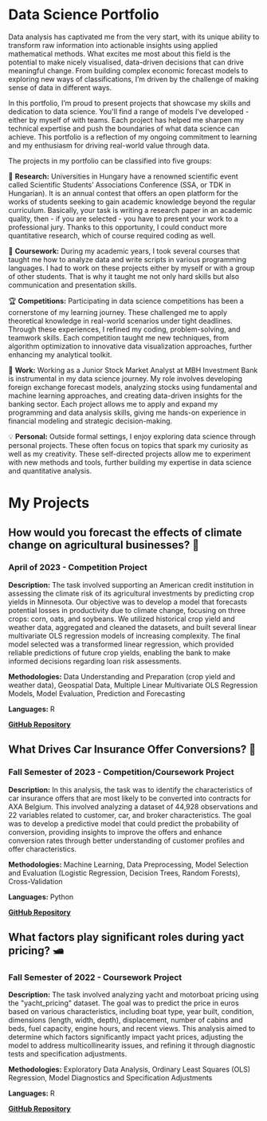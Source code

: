# Data Science Portfolio
Data analysis has captivated me from the very start, with its unique ability to transform raw information into actionable insights using applied mathematical methods. What excites me most about this field is the potential to make nicely visualised, data-driven decisions that can drive meaningful change. From building complex economic forecast models to exploring new ways of classifications, I’m driven by the challenge of making sense of data in different ways.

In this portfolio, I’m proud to present projects that showcase my skills and dedication to data science. You'll find a range of models I've developed - either by myself of with teams. Each project has helped me sharpen my technical expertise and push the boundaries of what data science can achieve. This portfolio is a reflection of my ongoing commitment to learning and my enthusiasm for driving real-world value through data. 

The projects in my portfolio can be classified into five groups:

:page_facing_up: **Research:** Universities in Hungary have a renowned scientific event called Scientific Students’ Associations Conference (SSA, or TDK in Hungarian). It is an annual contest that offers an open platform for the works of students seeking to gain academic knowledge beyond the regular curriculum. Basically, your task is writing a research paper in an academic quality, then - if you are selected - you have to present your work to a professional jury. Thanks to this opportunity, I could conduct more quantitative research, which of course required coding as well.

:school: **Coursework:** During my academic years, I took several courses that taught me how to analyze data and write scripts in various programming languages. I had to work on these projects either by myself or with a group of other students. That is why it taught me not only hard skills but also communication and presentation skills.

:trophy: **Competitions:** Participating in data science competitions has been a cornerstone of my learning journey. These challenged me to apply theoretical knowledge in real-world scenarios under tight deadlines. Through these experiences, I refined my coding, problem-solving, and teamwork skills. Each competition taught me new techniques, from algorithm optimization to innovative data visualization approaches, further enhancing my analytical toolkit.

:briefcase: **Work:** Working as a Junior Stock Market Analyst at MBH Investment Bank is instrumental in my data science journey. My role involves developing foreign exchange forecast models, analyzing stocks using fundamental and machine learning approaches, and creating data-driven insights for the banking sector. Each project allows me to apply and expand my programming and data analysis skills, giving me hands-on experience in financial modeling and strategic decision-making.

:bulb: **Personal:** Outside formal settings, I enjoy exploring data science through personal projects. These often focus on topics that spark my curiosity as well as my creativity. These self-directed projects allow me to experiment with new methods and tools, further building my expertise in data science and quantitative analysis.


# My Projects
## How would you forecast the effects of climate change on agricultural businesses? :corn:
### April of 2023 - Competition Project
**Description:** The task involved supporting an American credit institution in assessing the climate risk of its agricultural investments by predicting crop yields in Minnesota. Our objective was to develop a model that forecasts potential losses in productivity due to climate change, focusing on three crops: corn, oats, and soybeans. We utilized historical crop yield and weather data, aggregated and cleaned the datasets, and built several linear multivariate OLS regression models of increasing complexity. The final model selected was a transformed linear regression, which provided reliable predictions of future crop yields, enabling the bank to make informed decisions regarding loan risk assessments.

**Methodologies:** Data Understanding and Preparation (crop yield and weather data), Geospatial Data, Multiple Linear Multivariate OLS Regression Models, Model Evaluation, Prediction and Forecasting

**Languages:** R

[**GitHub Repository**](https://github.com/Milanpeter-77/Competition-Morgan-Stanley-Quant-Challange)
## What Drives Car Insurance Offer Conversions? :car:
### Fall Semester of 2023 - Competition/Coursework Project
**Description:** In this analysis, the task was to identify the characteristics of car insurance offers that are most likely to be converted into contracts for AXA Belgium. This involved analyzing a dataset of 44,928 observations and 22 variables related to customer, car, and broker characteristics. The goal was to develop a predictive model that could predict the probability of conversion, providing insights to improve the offers and enhance conversion rates through better understanding of customer profiles and offer characteristics.

**Methodologies:** Machine Learning, Data Preprocessing, Model Selection and Evaluation (Logistic Regression, Decision Trees, Random Forests), Cross-Validation

**Languages:** Python

[**GitHub Repository**](https://github.com/Milanpeter-77/Competition-AXA-Data-Science-Challenge)
## What factors play significant roles during yact pricing? :motor_boat:
### Fall Semester of 2022 - Coursework Project
**Description:** The task involved analyzing yacht and motorboat pricing using the "yacht_pricing" dataset. The goal was to predict the price in euros based on various characteristics, including boat type, year built, condition, dimensions (length, width, depth), displacement, number of cabins and beds, fuel capacity, engine hours, and recent views. This analysis aimed to determine which factors significantly impact yacht prices, adjusting the model to address multicollinearity issues, and refining it through diagnostic tests and specification adjustments.

**Methodologies:** Exploratory Data Analysis, Ordinary Least Squares (OLS) Regression, Model Diagnostics and Specification Adjustments

**Languages:** R

[**GitHub Repository**](https://github.com/Milanpeter-77/Coursework-Yacht-Pricing)





